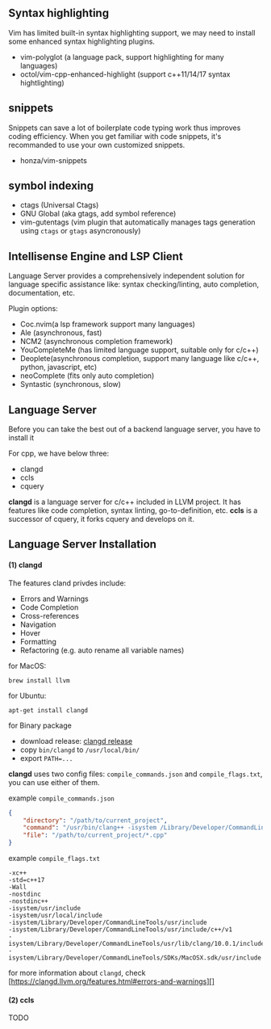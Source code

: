 ## Syntax highlighting
Vim has limited built-in syntax highlighting support, we may need to install some enhanced syntax highlighting plugins.

- vim-polyglot (a language pack, support highlighting for many languages)
- octol/vim-cpp-enhanced-highlight (support c++11/14/17 syntax hightlighting)

## snippets
Snippets can save a lot of boilerplate code typing work thus improves coding efficiency.
When you get familiar with code snippets, it's recommanded to use your own customized snippets.

- honza/vim-snippets

## symbol indexing

- ctags (Universal Ctags)
- GNU Global (aka gtags, add symbol reference)
- vim-gutentags (vim plugin that automatically manages tags generation using `ctags` or `gtags` asyncronously)


## Intellisense Engine and LSP Client
Language Server provides a comprehensively independent solution for language specific assistance like: syntax checking/linting, auto completion, documentation, etc.

Plugin options:

- Coc.nvim(a lsp framework support many languages)
- Ale (asynchronous, fast)
- NCM2 (asynchronous completion framework)
- YouCompleteMe (has limited language support, suitable only for c/c++)
- Deoplete(asynchronous completion, support many language like c/c++, python, javascript, etc)
- neoComplete (fits only auto completion)
- Syntastic (synchronous, slow)

## Language Server

Before you can take the best out of a backend language server, you have to install it

For cpp, we have below three:

- clangd
- ccls
- cquery

**clangd** is a language server for c/c++ included in LLVM project. It has features like code completion, syntax linting, go-to-definition, etc.
**ccls** is a successor of cquery, it forks cquery and develops on it.

## Language Server Installation

#### (1) clangd
The features cland privdes include:

- Errors and Warnings
- Code Completion
- Cross-references
- Navigation
- Hover
- Formatting
- Refactoring (e.g. auto rename all variable names)

for MacOS:

    brew install llvm

for Ubuntu:

    apt-get install clangd

for Binary package

- download release: [clangd release](https://github.com/clangd/clangd/releases)
- copy `bin/clangd` to `/usr/local/bin/`
- export `PATH=...`


**clangd** uses two config files: `compile_commands.json` and `compile_flags.txt`, you can use either of them.

example `compile_commands.json`

```json
{
    "directory": "/path/to/current_project",
    "command": "/usr/bin/clang++ -isystem /Library/Developer/CommandLineTools/usr/include/c++/v1 -I/path/to/current_project/include -std=c++17",
    "file": "/path/to/current_project/*.cpp"
}
```

example `compile_flags.txt`

```
-xc++
-std=c++17
-Wall
-nostdinc
-nostdinc++
-isystem/usr/include
-isystem/usr/local/include
-isystem/Library/Developer/CommandLineTools/usr/include
-isystem/Library/Developer/CommandLineTools/usr/include/c++/v1
-isystem/Library/Developer/CommandLineTools/usr/lib/clang/10.0.1/include
-isystem/Library/Developer/CommandLineTools/SDKs/MacOSX.sdk/usr/include
```

for more information about `clangd`, check [https://clangd.llvm.org/features.html#errors-and-warnings][]

#### (2) ccls

TODO

[https://clangd.llvm.org/features.html#errors-and-warnings]:https://clangd.llvm.org/features.html#errors-and-warnings
